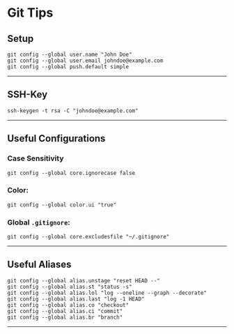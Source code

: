 [header]: # (To generate a html version of this document:)
[pandoc]: # (pandoc git_tips.md -c github.css -o git_tips.html -s --self-contained)

# Git Tips

## Setup

```
git config --global user.name "John Doe"
git config --global user.email johndoe@example.com
git config --global push.default simple
```

---

## SSH-Key

```
ssh-keygen -t rsa -C "johndoe@example.com"
```

---

## Useful Configurations

### Case Sensitivity

```
git config --global core.ignorecase false
```

### Color:

```
git config --global color.ui "true"
```

### Global `.gitignore`: 

```
git config --global core.excludesfile "~/.gitignore"
```

---

## Useful Aliases

```
git config --global alias.unstage "reset HEAD --"
git config --global alias.st "status -s"
git config --global alias.lol "log --oneline --graph --decorate"
git config --global alias.last "log -1 HEAD"
git config --global alias.co "checkout"
git config --global alias.ci "commit"
git config --global alias.br "branch"
```

---
